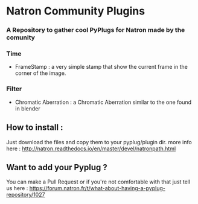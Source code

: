 # Natron Community Plugins
### A Repository to gather cool PyPlugs for Natron made by the comunity

### Time
- FrameStamp : a very simple stamp that show the current frame in the corner of the image.

### Filter
- Chromatic Aberration : a Chromatic Aberration similar to the one found in blender

## How to install :
Just download the files and copy them to your pyplug/plugin dir.
more info here : http://natron.readthedocs.io/en/master/devel/natronpath.html

## Want to add your Pyplug ?
You can make a Pull Request or if you're not comfortable with that just tell us here :
https://forum.natron.fr/t/what-about-having-a-pyplug-repository/1027
